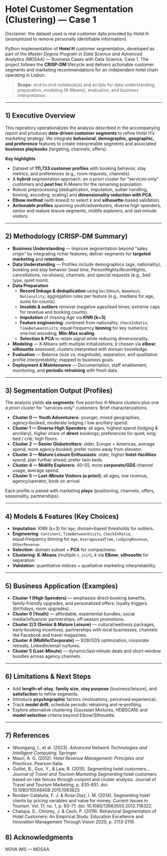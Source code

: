 # Hotel Customer Segmentation (Clustering) — Case 1

Disclamer: the dataset used is real customer data provided by Hotel H (anonymized to remove personally identifiable information).

Python implementation of **Hotel H** customer segmentation, developed as part of the *Master Degree Program in Data Science and Advanced Analytics* (MDSAA) — Business Cases with Data Science, Case 1. The project follows the **CRISP‑DM** lifecycle and delivers actionable customer segments and marketing recommendations for an independent hotel chain operating in Lisbon.

> **Scope**: end‑to‑end notebook(s) and scripts for data understanding, preparation, modeling (K‑Means), evaluation, and business interpretation.

---

## 1) Executive Overview

This repository operationalizes the analysis described in the accompanying report and produces **data‑driven customer segments** to refine Hotel H’s marketing strategy. We integrate **behavioral, demographic, geographic, and preference** features to create interpretable segments and associated **business playbooks** (targeting, channels, offers).

**Key highlights**

- Dataset of **111,733 customer profiles** with booking behavior, stay metrics, and preferences (e.g., room requests, channels).  
- A **hybrid** segmentation approach: an *a priori* cluster for “services‑only” customers and **post hoc** K‑Means for the remaining population.  
- Robust preprocessing (deduplication, imputation, outlier handling, binning, encoding, scaling) and **dimensionality reduction with PCA**.  
- **Elbow method** (with *kneed*) to select *k* and **silhouette**-based validation.  
- **Actionable profiles** spanning youth/adventurers, diverse high spenders, senior and mature leisure segments, midlife explorers, and last‑minute visitors.

---

## 2) Methodology (CRISP‑DM Summary)

- **Business Understanding** — Improve segmentation beyond “sales origin” by integrating richer features; deliver segments for **targeted marketing** and **retention**.
- **Data Understanding** — Profiles include demographics (age, nationality), booking and stay behavior (lead time, PersonNights/RoomNights, cancellations, no‑shows), channels, and special requests (e.g., bed type, quiet room).  
- **Data Preparation**  
  - **Record linkage & deduplication** using `DocIDHash`, `NameHash`, `Nationality`; aggregation rules per feature (e.g., medians for age, sums for counts).  
  - **Invalids & outliers** removal (negative ages/lead times; extreme caps for revenue and booking counts).  
  - **Imputation** of missing *Age* via **KNN (k=3)**.  
  - **Feature engineering**: continent from nationality; `CheckInRatio`; `TimeBetweenVisits`; equal‑frequency **binning** for key numerics; one‑hot encoding; **Min‑Max scaling**.  
  - **Selection & PCA** to retain signal while reducing dimensionality.
- **Modeling** — K‑Means with multiple initializations; *k* chosen via **elbow**; **silhouette** assessed; clusters interpreted with domain knowledge.
- **Evaluation** — Balance (size vs. magnitude), separation, and qualitative profile interpretability; mapped to business goals.
- **Deployment & Maintenance** — Documentation, staff enablement, monitoring, and **periodic retraining** with fresh data.

---

## 3) Segmentation Output (Profiles)

The analysis yields **six segments**: five post‑hoc K‑Means clusters plus one *a priori* cluster for “services‑only” customers. Brief characterizations:

- **Cluster 0 — Youth Adventurers**: younger, mixed geographies, agency‑booked, moderate lodging / low ancillary spend.  
- **Cluster 1 — Diverse High Spenders**: all ages, highest spend (lodging & ancillary), higher share of **direct** bookings; preferences for quiet, king bed / crib, high floors.  
- **Cluster 2 — Senior Globetrotters**: older, Europe + Americas, average spend, more agency‑booked; prefer rooms away from elevator.  
- **Cluster 3 — Mature Leisure Enthusiasts**: older, higher **hotel‑facilities** spend, plan further ahead; prefer twin beds.  
- **Cluster 4 — Midlife Explorers**: 40–55, more **corporate/GDS** channel usage, average spend.  
- **Cluster 5 — Last‑Minute Visitors (*a priori*)**: all ages, low revenue, agency/operator, book on arrival.

Each profile is paired with marketing **plays** (positioning, channels, offers, seasonality, partnerships). 

---

## 4) Models & Features (Key Choices)

- **Imputation**: KNN (k=3) for `Age`; domain‑based thresholds for outliers.  
- **Engineering**: `Continent`, `TimeBetweenVisits`, `CheckInRatio`; equal‑frequency binning for `Age`, `AverageLeadTime`, `LodgingRevenue`, `OtherRevenue`.  
- **Selection**: domain subset + **PCA** for compactness.  
- **Clustering**: **K‑Means** (multiple `n_init`), *k* via **Elbow**; **silhouette** for separation.  
- **Validation**: quantitative indices + qualitative marketing interpretability.

---

## 5) Business Application (Examples)

- **Cluster 1 (High Spenders)** — emphasize direct‑booking benefits, family‑friendly upgrades, and personalized offers; loyalty triggers (birthdays, room upgrades).  
- **Cluster 0 (Youth)** — affordable, experiential bundles; social media/influencer partnerships; off‑season promotions.  
- **Cluster 2/3 (Senior & Mature Leisure)** — cultural/wellness packages, early‑booking incentives, partnerships with local businesses; channels like Facebook and travel magazines.  
- **Cluster 4 (Midlife/Corporate)** — B2B/GDS optimization, corporate retreats, LinkedIn/email nurtures.  
- **Cluster 5 (Last‑Minute)** — dynamic/last‑minute deals and short‑window bundles across agency channels.

---

## 6) Limitations & Next Steps

- Add **length‑of‑stay**, **family size**, **stay purpose** (business/leisure), and **satisfaction** to refine segments.  
- Introduce **psychographic** factors (motivations, perceived experience).  
- Track **model drift**; schedule periodic retraining and re‑profiling.  
- Explore alternative clustering (Gaussian Mixtures, HDBSCAN) and **model selection** criteria beyond Elbow/Silhouette.

---

## 7) References
 
- Woungang, I., et al. (2023). *Advanced Network Technologies and Intelligent Computing*. Springer.  
- Mauri, A. G. (2012). *Hotel Revenue Management: Principles and Practices*. Pearson Italia.  
- Guillet, B., Guo, Y., & Law, R. (2015). Segmenting hotel customers… *Journal of Travel and Tourism Marketing*.Segmenting hotel customers based on rate fences through
conjoint and cluster analysis. Journal of Travel and Tourism Marketing, p. 835-851. doi:
10.1080/10548408.2015.1063825 
- Rondan-Cataluña, F. J. & Rosa-Diaz, I. M. (2014). Segmenting hotel clients by pricing variables and value
for money. Current Issues in Tourism. Vol. 17, no. 1, p. 60–71. doi: 10.1080/13683500.2012.718322.
- Chalupa, S., Chromy, J. & Cech, P. (2019). Behavioral Segmentation of Hotel Customers: An Empirical
Study. Education Excellence and Innovation Management Through Vision 2020, p. 2113-2119.


## 8) Acknowledgments

NOVA IMS — MDSAA

